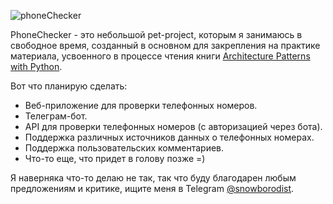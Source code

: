 ![phoneChecker](https://socialify.git.ci/snowborodist/phoneChecker/image?language=1&owner=1&name=1&stargazers=1&theme=Light)

PhoneChecker - это небольшой pet-project, которым я занимаюсь в свободное время, созданный в основном для закрепления на практике материала, усвоенного в процессе чтения книги [Architecture Patterns with Python](https://www.oreilly.com/library/view/architecture-patterns-with/9781492052197/).

Вот что планирую сделать:
* Веб-приложение для проверки телефонных номеров.
* Телеграм-бот.
* API для проверки телефонных номеров (с авторизацией через бота).
* Поддержка различных источников данных о телефонных номерах.
* Поддержка пользовательских комментариев.
* Что-то еще, что придет в голову позже =)

Я наверняка что-то делаю не так, так что буду благодарен любым предложениям и критике, ищите меня в Telegram [@snowborodist](https://t.me/snowborodist).
